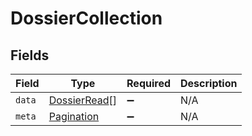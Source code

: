 # DossierCollection


## Fields

| Field                                               | Type                                                | Required                                            | Description                                         |
| --------------------------------------------------- | --------------------------------------------------- | --------------------------------------------------- | --------------------------------------------------- |
| `data`                                              | [DossierRead](../../models/shared/dossierread.md)[] | :heavy_minus_sign:                                  | N/A                                                 |
| `meta`                                              | [Pagination](../../models/shared/pagination.md)     | :heavy_minus_sign:                                  | N/A                                                 |